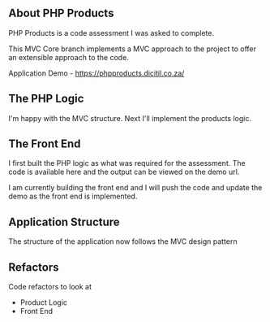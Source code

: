 ## About PHP Products

PHP Products is a code assessment I was asked to complete.

This MVC Core branch implements a MVC approach to the project to offer an extensible approach to the code.

Application Demo - https://phpproducts.dicitil.co.za/

##  The PHP Logic

I'm happy with the MVC structure.
Next I'll implement the products logic.

## The Front End

I first built the PHP logic as what was required for the assessment.
The code is available here and the output can be viewed on the demo url.

I am currently building the front end and I will push the code and update the demo as the front end is implemented.

##  Application Structure

The structure of the application now follows the MVC design pattern

##  Refactors

Code refactors to look at

- Product Logic
- Front End